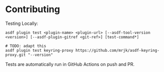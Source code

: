 # Contributing

Testing Locally:

```shell
asdf plugin test <plugin-name> <plugin-url> [--asdf-tool-version <version>] [--asdf-plugin-gitref <git-ref>] [test-command*]

# TODO: adapt this
asdf plugin test keyring-proxy https://github.com/mrjk/asdf-keyring-proxy.git "--version"
```

Tests are automatically run in GitHub Actions on push and PR.

